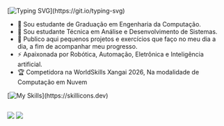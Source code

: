 [![Typing SVG](https://readme-typing-svg.demolab.com?font=Fira+Code&size=28&color=F74C24FF&center=true&vCenter=true&&width=900&lines=Olá,+seja+bem+vindo(a)+ao+meu+perfil+do+GitHub!;Eu+me+chamo+Gabriela+Santos!)](https://git.io/typing-svg)

- 🌱 Sou estudante de Graduação em Engenharia da Computação.
- 🌱 Sou estudante Técnica em Análise e Desenvolvimento de Sistemas.
- 🔭 Publico aqui pequenos projetos e exercícios que faço no meu dia a dia, a fim de acompanhar meu progresso.
- ⚡ Apaixonada por Robótica, Automação, Eletrônica e Inteligência artificial.
- 🏆 Competidora na WorldSkills Xangai 2026, Na modalidade de Computação em Nuvem

[![My Skills](https://skillicons.dev/icons?i=js,nodejs,aws,py,java,arduino,)](https://skillicons.dev)

##

<div> 
  <a href="https://instagram.com/gabivitoriax_" target="_blank"><img src="https://img.shields.io/badge/-Instagram-%23E4405F?style=for-the-badge&logo=instagram&logoColor=white" target="_blank"></a> 
  <a href="https://www.linkedin.com/in/gabriela-santos-11a1931b7/" target="_blank"><img src="https://img.shields.io/badge/-LinkedIn-%230077B5?style=for-the-badge&logo=linkedin&logoColor=white" target="_blank"></a>      
</div>


  
